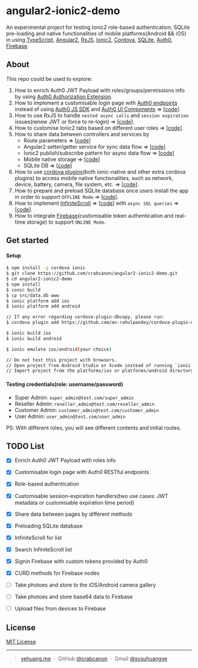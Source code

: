 # angular2-ionic2-demo

An experimental project for testing Ionic2 role-based authentication, SQLite pre-loading and native functionalities of mobile platforms(Android && iOS) in using [TypeScript](https://www.typescriptlang.org/), [Angular2](https://angular.io/), [RxJS](http://reactivex.io/), [Ionic2](http://ionicframework.com/), [Cordova](https://cordova.apache.org/), [SQLite](https://www.sqlite.org/), [Auth0](https://auth0.com/), [Firebase](https://firebase.google.com/).  

## About

This repo could be used to explore:

1. How to enrich Auth0 JWT Payload with roles/groups/permissions info by using [Auth0 Authorization Extension](https://auth0.com/docs/extensions/authorization-extension).
2. How to implement a customisable login page with [Auth0 endpoints](https://auth0.com/docs/api/authentication#introduction) instead of using [Auth0 JS SDK](https://auth0.com/docs/libraries/auth0js) and [Auth0 UI Components](https://auth0.com/docs/libraries/lock) => [[code](https://github.com/crabcanon/angular2-ionic2-demo/tree/master/src/pages/login)].
3. How to use RxJS to handle `nested async calls` and `session expiration` issues(renew JWT or force to re-login) => [[code](https://github.com/crabcanon/angular2-ionic2-demo/blob/master/src/providers/auth-service.ts)].
4. How to customise Ionic2 tabs based on different user roles => [[code](https://github.com/crabcanon/angular2-ionic2-demo/tree/master/src/pages/tabs)].
5. How to share data between controllers and services by
    * Route parameters => [[code](https://github.com/crabcanon/angular2-ionic2-demo/blob/master/src/pages/tabs/tabs.ts#L46)]
    * Angular2 setter/getter service for sync data flow => [[code](https://github.com/crabcanon/angular2-ionic2-demo/blob/master/src/providers/auth-service.ts#L95)]
    * Ionic2 publish/subscribe pattern for async data flow => [[code](https://github.com/crabcanon/angular2-ionic2-demo/blob/master/src/providers/auth-service.ts#L111)]
    * Mobile native storage => [[code](https://github.com/crabcanon/angular2-ionic2-demo/blob/master/src/providers/auth-service.ts#L103)]
    * SQLite DB => [[code](https://github.com/crabcanon/angular2-ionic2-demo/blob/master/src/providers/sqlite-service.ts)]
6. How to use [cordova plugins](https://cordova.apache.org/plugins/?platforms=cordova-android%2Ccordova-ios%2Ccordova-windows)(both ionic-native and other extra cordova plugins) to access mobile native functionalities, such as network, device, battery, camera, file system, etc. => [[code](https://github.com/crabcanon/angular2-ionic2-demo/blob/master/src/providers/native-service.ts)]. 
7. How to prepare and preload SQLite database once users install the app in order to support `OFFLINE Mode` => [[code](https://github.com/crabcanon/angular2-ionic2-demo/blob/master/src/app/app.component.ts#L44)].
8. How to implement [InfiniteScroll](https://ionicframework.com/docs/v2/api/components/infinite-scroll/InfiniteScroll/) => [[code](https://github.com/crabcanon/angular2-ionic2-demo/tree/master/src/pages/repos)] with `async SQL queries` => [[code](https://github.com/crabcanon/angular2-ionic2-demo/blob/master/src/providers/sqlite-service.ts#L24)].
9. How to integrate [Firebase](https://firebase.google.com/docs/web/setup)(customisable token authentication and real-time storage) to support `ONLINE Mode`.

## Get started

#### Setup 

```sh
$ npm install -g cordova ionic
$ git clone https://github.com/crabcanon/angular2-ionic2-demo.git
$ cd angular2-ionic2-demo
$ npm install
$ ionic build
$ cp src/data.db www
$ ionic platform add ios
$ ionic platform add android

// If any error regarding cordova-plugin-dbcopy, please run:
$ cordova plugin add https://github.com/an-rahulpandey/cordova-plugin-dbcopy.git --save

$ ionic build ios
$ ionic build android

$ ionic emulate ios/android(your choice)

// Do not test this project with browsers.
// Open project from Android Studio or Xcode instead of running `ionic emulate`.
// Import project from the platforms/ios or platforms/android directory.
```

#### Testing credentials(role: username/password)

* Super Admin: `super_admin@test.com/super_admin`
* Reseller Admin: `reseller_admin@test.com/reseller_admin`
* Customer Admin: `customer_admin@test.com/customer_admin`
* User Admin: `user_admin@test.com/user_admin`

PS: With different roles, you will see different contents and initial routes.

## TODO List

- [x] Enrich Auth0 JWT Payload with roles info
- [x] Customisable login page with Auth0 RESTful endpoints
- [x] Role-based authentication
- [x] Customisable session-expiration handlers(two use cases: JWT metadata or customisable expiration time period)
- [x] Share data between pages by different methods
- [x] Preloading SQLite database
- [x] InfiniteScroll for list
- [x] Search InfiniteScroll list
- [x] Signin Firebase with custom tokens provided by Auth0
- [x] CURD methods for Firebase nodes 
- [ ] Take photoes and store to the iOS/Android camera gallery
- [ ] Take photoes and store base64 data to Firebase
- [ ] Upload files from devices to Firebase 


## License

[MIT License](http://choosealicense.com/licenses/mit/)

---

> [yehuang.me](https://yehuang.me) &nbsp;&middot;&nbsp;
> GitHub [@crabcanon](https://github.com/crabcanon) &nbsp;&middot;&nbsp;
> Gmail [@sysuhuangye](<mailto:sysuhuangye@gmail.com>)  